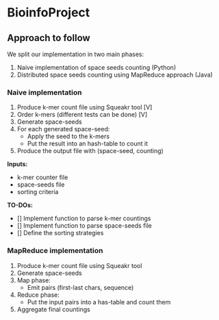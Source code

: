 # BioinfoProject

## Approach to follow
We split our implementation in two main phases:
1. Naive implementation of space seeds counting (Python)
2. Distributed space seeds counting using MapReduce approach (Java)

### Naive implementation
1. Produce k-mer count file using Squeakr tool [V]
2. Order k-mers (different tests can be done) [V]
3. Generate space-seeds
4. For each generated space-seed:
   - Apply the seed to the k-mers
   - Put the result into an hash-table to count it
5. Produce the output file with (space-seed, counting)

**Inputs:**
- k-mer counter file
- space-seeds file
- sorting criteria

**TO-DOs:**
- [] Implement function to parse k-mer countings
- [] Implement function to parse space-seeds file
- [] Define the sorting strategies

### MapReduce implementation
1. Produce k-mer count file using Squeakr tool
2. Generate space-seeds
3. Map phase:
   - Emit pairs (first-last chars, sequence)
4. Reduce phase:
   - Put the input pairs into a has-table and count them
5. Aggregate final countings